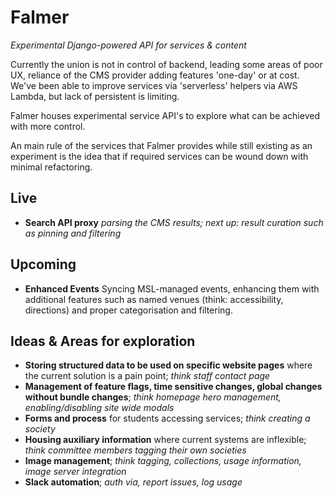# Falmer
*Experimental Django-powered API for services & content*

Currently the union is not in control of backend, leading some areas of poor UX, reliance of the CMS provider adding features 'one-day' or at cost. We've been able to improve services via 'serverless' helpers via AWS Lambda, but lack of persistent is limiting.

Falmer houses experimental service API's to explore what can be achieved with more control.

An main rule of the services that Falmer provides while still existing as an experiment is the idea that if required services can be wound down with minimal refactoring.

## Live
- **Search API proxy** *parsing the CMS results; next up: result curation such as pinning and filtering*

## Upcoming
- **Enhanced Events** Syncing MSL-managed events, enhancing them with additional features such as named venues (think: accessibility, directions) and proper categorisation and filtering.


## Ideas & Areas for exploration

- **Storing structured data to be used on specific website pages** where the current solution is a pain point; *think staff contact page*
- **Management of feature flags, time sensitive changes, global changes without bundle changes**; *think homepage hero management, enabling/disabling site wide modals*
- **Forms and process** for students accessing services; *think creating a society*
- **Housing auxiliary information** where current systems are inflexible; *think committee members tagging their own societies*
- **Image management**; *think tagging, collections, usage information, image server integration*
- **Slack automation**; *auth via, report issues, log usage*
